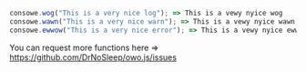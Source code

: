 ```js
consowe.wog("This is a very nice log"); => This is a vewy nyice wog
consowe.wawn("This is a very nice warn"); => This is a vewy nyice wawn
consowe.ewwow("This is a very nice error"); => This is a vewy nyice ewwow
```
You can request more functions here => https://github.com/DrNoSleep/owo.js/issues
